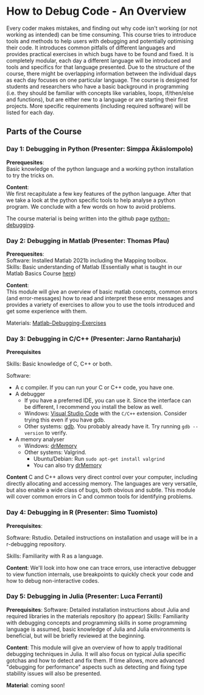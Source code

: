 # How to Debug Code - An Overview

Every coder makes mistakes, and finding out why code isn't working (or not working as intended) can be time consuming. This course tries to introduce tools and methods to help users with debugging and potentially optimising their code. It introduces common pitfalls of different languages and provides practical exercises in which bugs have to be found and fixed. It is completely modular, each day a different language will be introduced and tools and specifics for that language presented. Due to the structure of the course, there might be overlapping information between the individual days as each day focuses on one particular language.
The course is designed for students and researchers who have a basic background in programming (i.e. they should be familiar with concepts like variables, loops, if/then/else and functions), but are either new to a language or are starting their first projects. More specific requirements (including required software) will be listed for each day. 

## Parts of the Course

### Day 1: Debugging in Python (Presenter: Simppa Äkäslompolo)

**Prerequesites**:  
Basic knowledge of the python language and a working python installation to try the tricks on.

**Content**:  
We first recapitulate a few key features of the python language. After that we take a look at the python specific tools to help analyse a python program. We conclude with a few words on how to avoid problems.

The course material is being written into the github page [python-debugging](https://aaltoscicomp.github.io/python-debugging/).


### Day 2: Debugging in Matlab (Presenter: Thomas Pfau)

**Prerequesites**:  
Software: Installed Matlab 2021b including the Mapping toolbox.  
Skills: Basic understanding of Matlab (Essentially what is taught in our Matlab Basics Course [here](https://version.aalto.fi/gitlab/eglerean/matlabcourse/-/tree/master/AY20212022/MatlabBasics2021))

**Content**:  
This module will give an overview of basic matlab concepts, common errors (and error-messages) how to read and interpret these error messages and provides a variety of exercises to allow you to use the tools introduced and get some experience with them. 

Materials: [Matlab-Debugging-Exercises](https://github.com/AaltoSciComp/Matlab-Debugging-Exercises)

### Day 3: Debugging in C/C++ (Presenter: Jarno Rantaharju)

**Prerequisites**

Skills: Basic knowledge of C, C++ or both.

Software:
 * A c compiler. If you can run your C or C++ code, you have one.
 * A debugger
    * If you have a preferred IDE, you can use it. Since the interface can be different, I recommend you install the below as well.
    * Windows: [Visual Studio Code](https://code.visualstudio.com/) with the `C/C++` extension. Consider trying this even if you have gdb.
    * Other systems: [gdb](https://www.sourceware.org/gdb/). You probably already have it. Try running `gdb --version` to verify.
* A memory analyser
    * Windows: [drMemory](https://drmemory.org/page_install.html)
    * Other systems: Valgrind.
        * Ubuntu/Debian: Run `sudo apt-get install valgrind`
        * You can also try [drMemory](https://drmemory.org/page_install.html)

**Content**
C and C++ allows very direct control over your computer, including directly allocating and accessing memory. The languages are very versatile, but also
enable a wide class of bugs, both obvious and subtle.
This module will cover common errors in C and common tools for identifying problems. 

### Day 4: Debugging in R (Presenter: Simo Tuomisto)

**Prerequisites**:

Software: Rstudio. Detailed instructions on installation and usage will be
in a r-debugging repository.

Skills: Familiarity with R as a language.

**Content**:
We'll look into how one can trace errors, use interactive debugger to view
function internals, use breakpoints to quickly check your code and how to
debug non-interactive codes.

### Day 5: Debugging in Julia (Presenter: Luca Ferranti)

**Prerequisites**:
Software: Detailed installation instructions about Julia and required libraries in the materials repository (to appear)
Skills: Familiarity with debugging concepts and programming skills in some programming language is assumed, basic knowledge of Julia and Julia environments is beneficial, but will be briefly reviewed at the beginning.

**Content**:
This module will give an overview of how to apply traditional debugging techniques in Julia. It will also focus on typical Julia specific gotchas and how to detect and fix them. If time allows, more advanced "debugging for performance" aspects such as detecting and fixing type stability issues will also be presented. 

**Material**: coming soon!
